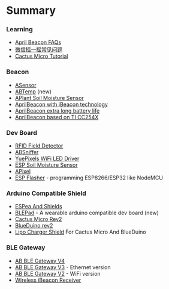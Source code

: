 # Summary

### Learning
 
* [April Beacon FAQs](How_to_use_ApriliBeacon.md)
* [微信摇一摇常见问题](WeChat_FAQ.md)
* [Cactus Micro Tutorial](Cactus_Micro_Tutorial_Links.md)

### Beacon
 - [ASensor](ASensor.md)
 - [ABTemp](ABTemp.md) (new)
 - [APlant Soil Moisture Sensor](APlant.md)
 - [AprilBeacon with iBeacon technology](AprilBeacon.md)
  - [AprilBeacon extra long battery life](AprilBeacon_based_on_DA14580.md)
  - [AprilBeacon based on TI CC254X](AprilBeacon_based_on_TI_CC254X.md) 

### Dev Board
 - [RFID Field Detector](RFID_Field_Detector.md)
 - [ABSniffer](ABSniffer.md)
 - [YuePixels WiFi LED Driver](YuePixels_WiFi_LED_Driver.md)
 - [ESP Soil Moisture Sensor](ESP_Soil_Moisture_Sensor.md)
 - [APixel](APixel.md)
 - [ESP Flasher](ESP_Flasher.md) - programming ESP8266/ESP32 like NodeMCU

### Arduino Compatible Shield

-   [ESPea And Shields](ESPea_And_Shields.md)
-   [BLEPad](BLEPad.md) - A wearable arduino compatible dev board (new)
-   [Cactus Micro Rev2](Cactus_Micro_Rev2.md)
-   [BlueDuino rev2](BlueDuino_rev2.md)
-   [Lipo Charger Shield](Lipo_Charger_Shield.md) For Cactus Micro And BlueDuino

### BLE Gateway

-   [AB BLE Gateway V4](AB_BLE_Gateway_V4.md)
-   [AB BLE Gateway V3](AB_BLE_Gateway_V3.md) - Ethernet
    version
-   [AB BLE Gateway V2](AB_BLE_Gateway.md) - WiFi version
-   [Wireless iBeacon Receiver](Wireless_iBeacon_Receiver.md)
